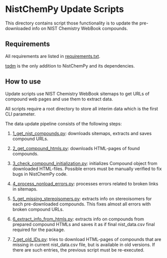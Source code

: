 # NistChemPy Update Scripts

This directory contains script those functionality is to update the pre-downloaded info on NIST Chemistry WebBook compounds.


## Requirements

All requirements are listed in [requirements.txt](requirements.txt).

[tqdm](https://tqdm.github.io/) is the only addition to NistChemPy and its dependencies.


## How to use

Update scripts use NIST Chemistry WebBook sitemaps to get URLs of compound web pages and use them to extract data.

All scripts require a root directory to store all interim data which is the first CLI parameter.

The data update pipeline consists of the following steps:

1. [1_get_nist_compounds.py](1_get_nist_compounds.py): downloads sitemaps, extracts and saves compound URLs.

2. [2_get_compound_htmls.py](2_get_compound_htmls.py): downloads HTML-pages of found compounds.

3. [3_check_compound_initialization.py](3_check_compound_initialization.py): initializes Compound object from downloaded HTML-files.
Possible errors must be manually verified to fix bugs in NistChemPy code.

4. [4_process_nonload_errors.py](4_process_nonload_errors.py): processes errors related to broken links in sitemaps.

5. [5_get_missing_stereoisomers.py](5_get_missing_stereoisomers.py): extracts info on stereoisomers for each pre-downloaded compounds.
This fixes almost all errors with broken compound URLs.

6. [6_extract_info_from_htmls.py](6_extract_info_from_htmls.py): extracts info on compounds from prepared compound HTMLs and saves it as if final nist_data.csv final required for the package.

7. [7_get_old_IDs.py](7_get_old_IDs.py): tries to download HTML-pages of compounds that are missing in current nist_data.csv file, but is available in old versions.
If there are such entries, the previous script must be re-executed.


